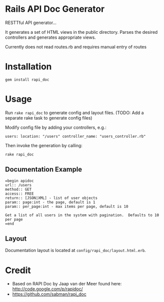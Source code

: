 Rails API Doc Generator
=======================

RESTTful API generator...

It generates a set of HTML views in the public directory. Parses the desired controllers and generates appropriate views.

Currently does not read routes.rb and requires manual entry of routes

Installation
============

`gem install rapi_doc`

Usage
=====

Run `rake rapi_doc` to generate config and layout files. (TODO: Add a separate rake task to generate config files)

Modify config file by adding your controllers, e.g.:

`
users:
  location: "/users"
  controller_name: "users_controller.rb"
`

Then invoke the generation by calling:

`rake rapi_doc`

Documentation Example
---------------------

    =begin apidoc
    url:: /users
    method:: GET
    access:: FREE
    return:: [JSON|XML] - list of user objects
    param:: page:int - the page, default is 1
    param:: per_page:int - max items per page, default is 10
    
    Get a list of all users in the system with pagination.  Defaults to 10 per page
    =end
    
Layout
------

Documentation layout is located at `config/rapi_doc/layout.html.erb`.

Credit
======

* Based on RAPI Doc by Jaap van der Meer found here: http://code.google.com/p/rapidoc/
* https://github.com/sabman/rapi_doc